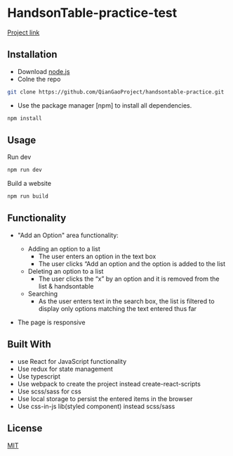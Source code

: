 # HandsonTable-practice-test

[Project link](https://qiangaoproject.github.io/handsontable-practice/build/index.html)

## Installation
* Download [node.js](https://pip.pypa.io/en/stable/)
* Colne the repo
```bash
git clone https://github.com/QianGaoProject/handsontable-practice.git
```
* Use the package manager [npm] to install all dependencies.

```bash
npm install
```

## Usage

Run dev
```bash
npm run dev
```

Build a website
```bash
npm run build
```

## Functionality

- "Add an Option" area functionality:
    - Adding an option to a list
        - The user enters an option in the text box
        - The user clicks “Add an option and the option is added to the list
    - Deleting an option to a list
        - The user clicks the “x” by an option and it is removed from the list & handsontable      
    - Searching 
        - As the user enters text in the search box, the list is filtered to display only options matching the text entered thus far


- The page is responsive



 

## Built With

* use React for JavaScript functionality
* Use redux for state management
* Use typescript
* Use webpack to create the project instead create-react-scripts
* Use scss/sass for css
* Use local storage to persist the entered items in the browser
* Use css-in-js lib(styled component) instead scss/sass




## License
[MIT](https://choosealicense.com/licenses/mit/)